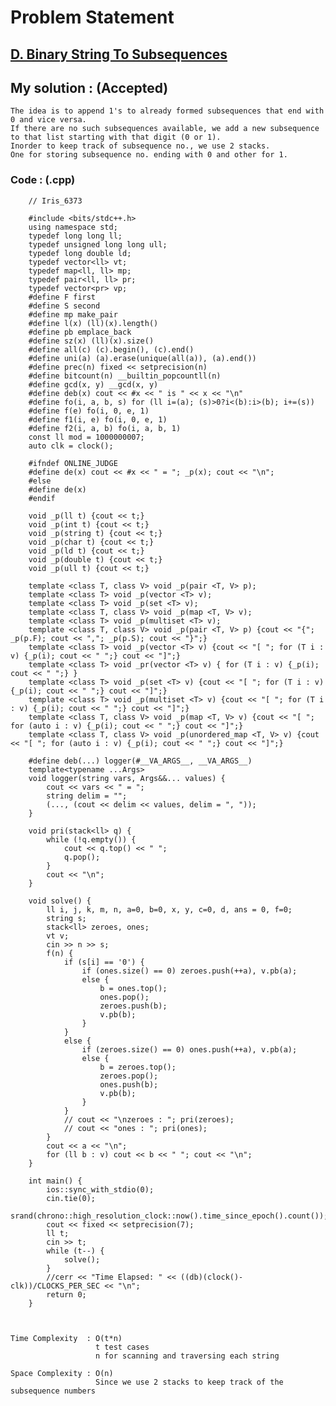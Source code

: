 # Problem Statement

## [D. Binary String To Subsequences](https://codeforces.com/contest/1399/problem/D)


## My solution :  (Accepted)

    The idea is to append 1's to already formed subsequences that end with 0 and vice versa.
    If there are no such subsequences available, we add a new subsequence to that list starting with that digit (0 or 1).
    Inorder to keep track of subsequence no., we use 2 stacks. 
    One for storing subsequence no. ending with 0 and other for 1.
  
        
   ### Code : (.cpp)  
      
        // Iris_6373

        #include <bits/stdc++.h>
        using namespace std;
        typedef long long ll;
        typedef unsigned long long ull;
        typedef long double ld;
        typedef vector<ll> vt;
        typedef map<ll, ll> mp;
        typedef pair<ll, ll> pr;
        typedef vector<pr> vp;
        #define F first
        #define S second
        #define mp make_pair
        #define l(x) (ll)(x).length()
        #define pb emplace_back
        #define sz(x) (ll)(x).size()
        #define all(c) (c).begin(), (c).end()
        #define uni(a) (a).erase(unique(all(a)), (a).end())
        #define prec(n) fixed << setprecision(n)
        #define bitcount(n) __builtin_popcountll(n)
        #define gcd(x, y) __gcd(x, y)
        #define deb(x) cout << #x << " is " << x << "\n"
        #define fo(i, a, b, s) for (ll i=(a); (s)>0?i<(b):i>(b); i+=(s))
        #define f(e) fo(i, 0, e, 1)
        #define f1(i, e) fo(i, 0, e, 1)
        #define f2(i, a, b) fo(i, a, b, 1)
        const ll mod = 1000000007;
        auto clk = clock();

        #ifndef ONLINE_JUDGE
        #define de(x) cout << #x << " = "; _p(x); cout << "\n";
        #else
        #define de(x)
        #endif

        void _p(ll t) {cout << t;}
        void _p(int t) {cout << t;}
        void _p(string t) {cout << t;}
        void _p(char t) {cout << t;}
        void _p(ld t) {cout << t;}
        void _p(double t) {cout << t;}
        void _p(ull t) {cout << t;}

        template <class T, class V> void _p(pair <T, V> p);
        template <class T> void _p(vector <T> v);
        template <class T> void _p(set <T> v);
        template <class T, class V> void _p(map <T, V> v);
        template <class T> void _p(multiset <T> v);
        template <class T, class V> void _p(pair <T, V> p) {cout << "{"; _p(p.F); cout << ","; _p(p.S); cout << "}";}
        template <class T> void _p(vector <T> v) {cout << "[ "; for (T i : v) {_p(i); cout << " ";} cout << "]";}
        template <class T> void _pr(vector <T> v) { for (T i : v) {_p(i); cout << " ";} }
        template <class T> void _p(set <T> v) {cout << "[ "; for (T i : v) {_p(i); cout << " ";} cout << "]";}
        template <class T> void _p(multiset <T> v) {cout << "[ "; for (T i : v) {_p(i); cout << " ";} cout << "]";}
        template <class T, class V> void _p(map <T, V> v) {cout << "[ "; for (auto i : v) {_p(i); cout << " ";} cout << "]";}
        template <class T, class V> void _p(unordered_map <T, V> v) {cout << "[ "; for (auto i : v) {_p(i); cout << " ";} cout << "]";}

        #define deb(...) logger(#__VA_ARGS__, __VA_ARGS__)
        template<typename ...Args>
        void logger(string vars, Args&&... values) {
            cout << vars << " = ";
            string delim = "";
            (..., (cout << delim << values, delim = ", "));
        }

        void pri(stack<ll> q) {
            while (!q.empty()) {
                cout << q.top() << " ";
                q.pop();
            }
            cout << "\n";
        }

        void solve() {  
            ll i, j, k, m, n, a=0, b=0, x, y, c=0, d, ans = 0, f=0;
            string s;
            stack<ll> zeroes, ones;
            vt v;
            cin >> n >> s;
            f(n) {
                if (s[i] == '0') {
                    if (ones.size() == 0) zeroes.push(++a), v.pb(a);
                    else {
                        b = ones.top();
                        ones.pop();
                        zeroes.push(b);
                        v.pb(b);
                    }
                }
                else {
                    if (zeroes.size() == 0) ones.push(++a), v.pb(a);
                    else {
                        b = zeroes.top();
                        zeroes.pop();
                        ones.push(b);
                        v.pb(b);
                    }
                }
                // cout << "\nzeroes : "; pri(zeroes); 
                // cout << "ones : "; pri(ones); 
            }
            cout << a << "\n";
            for (ll b : v) cout << b << " "; cout << "\n";
        }

        int main() {
            ios::sync_with_stdio(0);
            cin.tie(0);
            srand(chrono::high_resolution_clock::now().time_since_epoch().count());
            cout << fixed << setprecision(7);
            ll t;
            cin >> t;
            while (t--) {
                solve();
            }
            //cerr << "Time Elapsed: " << ((db)(clock()-clk))/CLOCKS_PER_SEC << "\n";
            return 0;
        }   



    Time Complexity  : O(t*n)
                       t test cases
                       n for scanning and traversing each string

    Space Complexity : O(n)  
                       Since we use 2 stacks to keep track of the subsequence numbers
   
  
  
